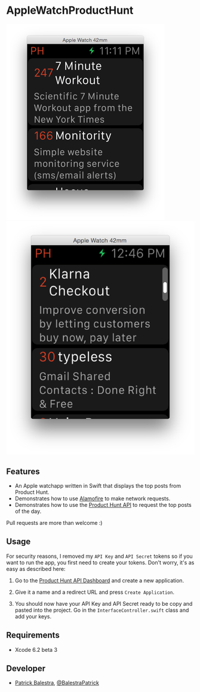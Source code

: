 AppleWatchProductHunt
=====================
<img src="screenshot1.png"><img src="screenshot2.png">
## Features
- An Apple watchapp written in Swift that displays the top posts from Product Hunt.
- Demonstrates how to use <a href="https://github.com/Alamofire/Alamofire" target="_blank">Alamofire</a> to make network requests.
- Demonstrates how to use the <a href="https://api.producthunt.com/v1/docs" target="_blank">Product Hunt API</a> to request the top posts of the day.

Pull requests are more than welcome :)

## Usage
For security reasons, I removed my `API Key` and `API Secret` tokens so if you want to run the app, you first need to create your tokens. Don't worry, it's as easy as described here:

1) Go to the <a href="https://www.producthunt.com/v1/oauth/applications" target="_blank">Product Hunt API Dashboard</a> and create a new application.

2) Give it a name and a redirect URL and press `Create Application`. 

3) You should now have your API Key and API Secret ready to be copy and pasted into the project. Go in the `InterfaceController.swift` class and add your keys.

## Requirements
- Xcode 6.2 beta 3

## Developer
- <a href="http://www.patrickbalestra.com">Patrick Balestra</a>, <a href="http://www.twitter.com/BalestraPatrick">@BalestraPatrick</a>
